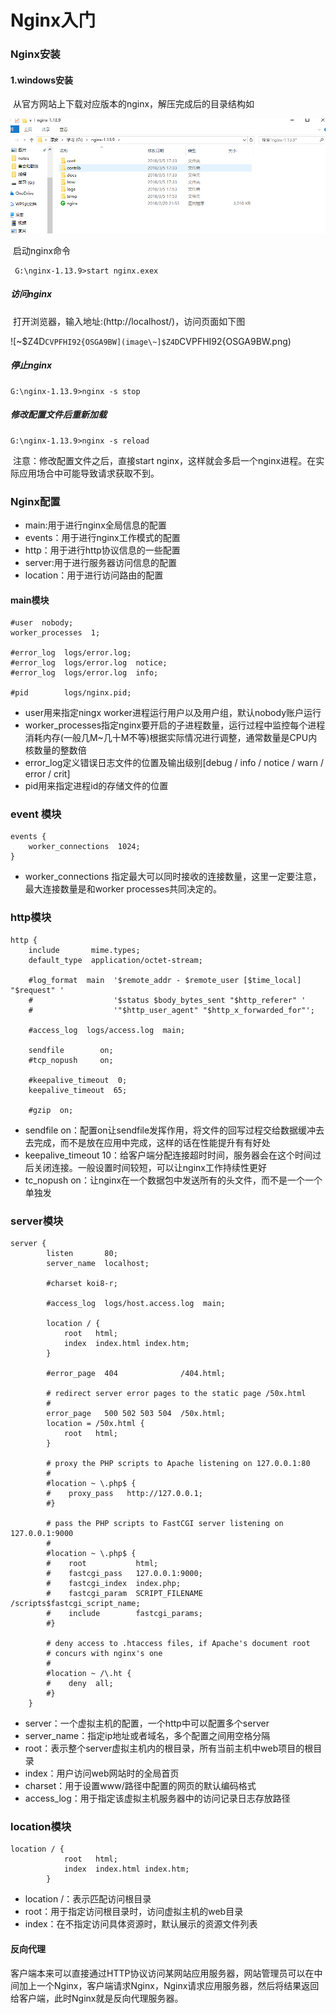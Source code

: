 # Nginx入门

### Nginx安装

#### 1.windows安装

​	从官方网站上下载对应版本的nginx，解压完成后的目录结构如

 ![1520243891(1)](image\1520243891(1).jpg)

​	启动nginx命令

```
 G:\nginx-1.13.9>start nginx.exex 
```

##### 访问nginx

​	打开浏览器，输入地址:(http://localhost/)，访问页面如下图

 ![~$Z4D`CVPFHI92{OSGA9BW](image\~]$Z4D`CVPFHI92{OSGA9BW.png)

##### 停止nginx

```
G:\nginx-1.13.9>nginx -s stop
```

##### 修改配置文件后重新加载

```
G:\nginx-1.13.9>nginx -s reload
```

​	注意：修改配置文件之后，直接start nginx，这样就会多启一个nginx进程。在实际应用场合中可能导致请求获取不到。

### Nginx配置

- main:用于进行nginx全局信息的配置
- events：用于进行nginx工作模式的配置
- http：用于进行http协议信息的一些配置
- server:用于进行服务器访问信息的配置
- location：用于进行访问路由的配置

#### main模块

```nginx
#user  nobody;
worker_processes  1;

#error_log  logs/error.log;
#error_log  logs/error.log  notice;
#error_log  logs/error.log  info;

#pid        logs/nginx.pid;

```

- user用来指定ningx worker进程运行用户以及用户组，默认nobody账户运行
- worker_processes指定nginx要开启的子进程数量，运行过程中监控每个进程消耗内存(一般几M~几十M不等)根据实际情况进行调整，通常数量是CPU内核数量的整数倍
- error_log定义错误日志文件的位置及输出级别[debug / info / notice / warn / error / crit]
- pid用来指定进程id的存储文件的位置

### event 模块

```nginx
events {
    worker_connections  1024;
}
```

- worker_connections 指定最大可以同时接收的连接数量，这里一定要注意，最大连接数量是和worker processes共同决定的。

### http模块

```nginx
http {
    include       mime.types;
    default_type  application/octet-stream;

    #log_format  main  '$remote_addr - $remote_user [$time_local] "$request" '
    #                  '$status $body_bytes_sent "$http_referer" '
    #                  '"$http_user_agent" "$http_x_forwarded_for"';

    #access_log  logs/access.log  main;

    sendfile        on;
    #tcp_nopush     on;

    #keepalive_timeout  0;
    keepalive_timeout  65;

    #gzip  on;
```

- sendfile on：配置on让sendfile发挥作用，将文件的回写过程交给数据缓冲去去完成，而不是放在应用中完成，这样的话在性能提升有有好处
- keepalive_timeout 10：给客户端分配连接超时时间，服务器会在这个时间过后关闭连接。一般设置时间较短，可以让nginx工作持续性更好
- tc_nopush on：让nginx在一个数据包中发送所有的头文件，而不是一个一个单独发

### server模块

```nginx
server {
        listen       80;
        server_name  localhost;

        #charset koi8-r;

        #access_log  logs/host.access.log  main;

        location / {
            root   html;
            index  index.html index.htm;
        }

        #error_page  404              /404.html;

        # redirect server error pages to the static page /50x.html
        #
        error_page   500 502 503 504  /50x.html;
        location = /50x.html {
            root   html;
        }

        # proxy the PHP scripts to Apache listening on 127.0.0.1:80
        #
        #location ~ \.php$ {
        #    proxy_pass   http://127.0.0.1;
        #}

        # pass the PHP scripts to FastCGI server listening on 127.0.0.1:9000
        #
        #location ~ \.php$ {
        #    root           html;
        #    fastcgi_pass   127.0.0.1:9000;
        #    fastcgi_index  index.php;
        #    fastcgi_param  SCRIPT_FILENAME  /scripts$fastcgi_script_name;
        #    include        fastcgi_params;
        #}

        # deny access to .htaccess files, if Apache's document root
        # concurs with nginx's one
        #
        #location ~ /\.ht {
        #    deny  all;
        #}
    }
```

- server：一个虚拟主机的配置，一个http中可以配置多个server
- server_name：指定ip地址或者域名，多个配置之间用空格分隔
- root：表示整个server虚拟主机内的根目录，所有当前主机中web项目的根目录
- index：用户访问web网站时的全局首页
- charset：用于设置www/路径中配置的网页的默认编码格式
- access_log：用于指定该虚拟主机服务器中的访问记录日志存放路径

### location模块

```
location / {
            root   html;
            index  index.html index.htm;
        }
```

- location /：表示匹配访问根目录
- root：用于指定访问根目录时，访问虚拟主机的web目录
- index：在不指定访问具体资源时，默认展示的资源文件列表

#### 反向代理

​	客户端本来可以直接通过HTTP协议访问某网站应用服务器，网站管理员可以在中间加上一个Nginx，客户端请求Nginx，Nginx请求应用服务器，然后将结果返回给客户端，此时Nginx就是反向代理服务器。



